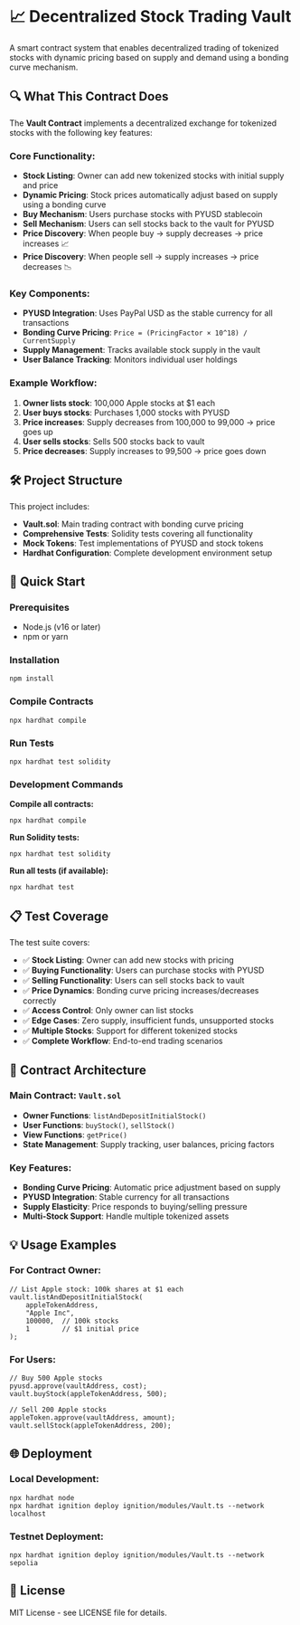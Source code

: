 # 📈 Decentralized Stock Trading Vault

A smart contract system that enables decentralized trading of tokenized stocks with dynamic pricing based on supply and demand using a bonding curve mechanism.

## 🔍 What This Contract Does

The **Vault Contract** implements a decentralized exchange for tokenized stocks with the following key features:

### Core Functionality:
- **Stock Listing**: Owner can add new tokenized stocks with initial supply and price
- **Dynamic Pricing**: Stock prices automatically adjust based on supply using a bonding curve
- **Buy Mechanism**: Users purchase stocks with PYUSD stablecoin
- **Sell Mechanism**: Users can sell stocks back to the vault for PYUSD
- **Price Discovery**: When people buy → supply decreases → price increases 📈
- **Price Discovery**: When people sell → supply increases → price decreases 📉

### Key Components:
- **PYUSD Integration**: Uses PayPal USD as the stable currency for all transactions
- **Bonding Curve Pricing**: `Price = (PricingFactor × 10^18) / CurrentSupply`
- **Supply Management**: Tracks available stock supply in the vault
- **User Balance Tracking**: Monitors individual user holdings

### Example Workflow:
1. **Owner lists stock**: 100,000 Apple stocks at $1 each
2. **User buys stocks**: Purchases 1,000 stocks with PYUSD
3. **Price increases**: Supply decreases from 100,000 to 99,000 → price goes up
4. **User sells stocks**: Sells 500 stocks back to vault
5. **Price decreases**: Supply increases to 99,500 → price goes down

## 🛠 Project Structure

This project includes:
- **Vault.sol**: Main trading contract with bonding curve pricing
- **Comprehensive Tests**: Solidity tests covering all functionality
- **Mock Tokens**: Test implementations of PYUSD and stock tokens
- **Hardhat Configuration**: Complete development environment setup

## 🚀 Quick Start

### Prerequisites
- Node.js (v16 or later)
- npm or yarn

### Installation
```shell
npm install
```

### Compile Contracts
```shell
npx hardhat compile
```

### Run Tests
```shell
npx hardhat test solidity
```

### Development Commands

**Compile all contracts:**
```shell
npx hardhat compile
```

**Run Solidity tests:**
```shell
npx hardhat test solidity
```

**Run all tests (if available):**
```shell
npx hardhat test
```

## 📋 Test Coverage

The test suite covers:
- ✅ **Stock Listing**: Owner can add new stocks with pricing
- ✅ **Buying Functionality**: Users can purchase stocks with PYUSD
- ✅ **Selling Functionality**: Users can sell stocks back to vault
- ✅ **Price Dynamics**: Bonding curve pricing increases/decreases correctly
- ✅ **Access Control**: Only owner can list stocks
- ✅ **Edge Cases**: Zero supply, insufficient funds, unsupported stocks
- ✅ **Multiple Stocks**: Support for different tokenized stocks
- ✅ **Complete Workflow**: End-to-end trading scenarios

## 🔧 Contract Architecture

### Main Contract: `Vault.sol`
- **Owner Functions**: `listAndDepositInitialStock()`
- **User Functions**: `buyStock()`, `sellStock()`
- **View Functions**: `getPrice()`
- **State Management**: Supply tracking, user balances, pricing factors

### Key Features:
- **Bonding Curve Pricing**: Automatic price adjustment based on supply
- **PYUSD Integration**: Stable currency for all transactions  
- **Supply Elasticity**: Price responds to buying/selling pressure
- **Multi-Stock Support**: Handle multiple tokenized assets

## 💡 Usage Examples

### For Contract Owner:
```solidity
// List Apple stock: 100k shares at $1 each
vault.listAndDepositInitialStock(
    appleTokenAddress,
    "Apple Inc", 
    100000,  // 100k stocks
    1        // $1 initial price
);
```

### For Users:
```solidity
// Buy 500 Apple stocks
pyusd.approve(vaultAddress, cost);
vault.buyStock(appleTokenAddress, 500);

// Sell 200 Apple stocks
appleToken.approve(vaultAddress, amount);
vault.sellStock(appleTokenAddress, 200);
```

## 🌐 Deployment

### Local Development:
```shell
npx hardhat node
npx hardhat ignition deploy ignition/modules/Vault.ts --network localhost
```

### Testnet Deployment:
```shell
npx hardhat ignition deploy ignition/modules/Vault.ts --network sepolia
```

## 📜 License

MIT License - see LICENSE file for details.
